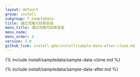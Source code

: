 ```yaml
---
layout: default
group: install
subgroup: T_SampleData
title: 通过克隆代码库安装
menu_title: 通过克隆代码库安装
menu_node: 
menu_order: 4
version: 2.0
github_link: install-gde/install/sample-data-after-clone.md
---
```


{% include install/sampledata/sample-data-clone.md %}

{% include install/sampledata/sample-data-after.md %}
